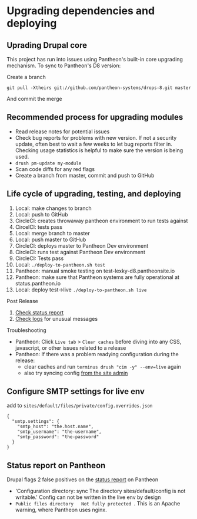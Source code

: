 # Upgrading dependencies and deploying

## Uprading Drupal core

This project has run into issues using Pantheon's built-in core upgrading mechanism. To sync to Pantheon's
D8 version:

Create a branch

`git pull -Xtheirs git://github.com/pantheon-systems/drops-8.git master`

And commit the merge

## Recommended process for upgrading modules

* Read release notes for potential issues
* Check bug reports for problems with new version. If not a security update, often best to wait a few weeks to let bug reports filter in. Checking usage statistics is helpful to make sure the version is being used.
* `drush pm-update my-module`
* Scan code diffs for any red flags
* Create a branch from master, commit and push to GitHub

## Life cycle of upgrading, testing, and deploying

1. Local: make changes to branch
2. Local: push to GitHub
3. CircleCI: creates throwaway pantheon environment to run tests against
4. CircelCI: tests pass
5. Local: merge branch to master
6. Local: push master to GitHub
7. CircleCI: deploys master to Pantheon Dev environment
8. CircleCI: runs test against Pantheon Dev environment
9. CircleCI: Tests pass
10. Local: `./deploy-to-pantheon.sh test`
11. Pantheon: manual smoke testing on test-lexky-d8.pantheonsite.io
12. Pantheon: make sure that Pantheon systems are fully operational at status.pantheon.io
13. Local: deploy test->live `./deploy-to-pantheon.sh live`

Post Release

1. [Check status report](https://www.lexingtonky.gov/admin/reports/status)
2. [Check logs](https://www.lexingtonky.gov/admin/reports/dblog) for unusual messages

Troubleshooting

* Pantheon: Click `Live tab` > `Clear caches` before diving into any CSS, javascript, or other issues related to a release
* Pantheon: If there was a problem readying configuration during the release:
  * clear caches and run `terminus drush "cim -y" --env=live` again
  * also try syncing config [from the site admin](https://lexingtonky.gov/admin/config/development/configuration)

## Configure SMTP settings for live env

add to `sites/default/files/private/config.overrides.json`

```
{
  "smtp.settings": {
    "smtp_host": "the.host.name",
    "smtp_username": "the-username",
    "smtp_password": "the-password"
  }
}
```
## Status report on Pantheon

Drupal flags 2 false positives on the [status report](https://www.lexingtonky.gov/admin/reports/status) on Pantheon

* 'Configuration directory: sync	The directory sites/default/config is not writable.' Config can not be written in the live env by design
* `Public files directory	Not fully protected `. This is an Apache warning, where Pantheon uses nginx.
